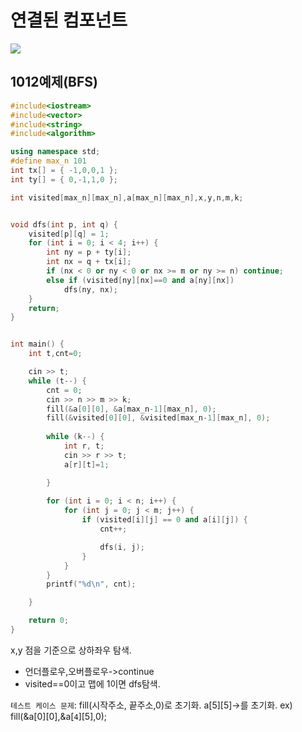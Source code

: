 # 연결된 컴포넌트

<img src= "https://media.geeksforgeeks.org/wp-content/uploads/20200421194558/Count-of-Connected-Components.png" />

## 1012예제(BFS)
```c++
#include<iostream>
#include<vector>
#include<string>
#include<algorithm>

using namespace std;
#define max_n 101
int tx[] = { -1,0,0,1 };
int ty[] = { 0,-1,1,0 };

int visited[max_n][max_n],a[max_n][max_n],x,y,n,m,k;


void dfs(int p, int q) {
	visited[p][q] = 1;
	for (int i = 0; i < 4; i++) {    
		int ny = p + ty[i];
		int nx = q + tx[i];
		if (nx < 0 or ny < 0 or nx >= m or ny >= n) continue;
		else if (visited[ny][nx]==0 and a[ny][nx]) 
			dfs(ny, nx);
	}
	return;
}


int main() {
	int t,cnt=0;

	cin >> t;
	while (t--) {
		cnt = 0;
		cin >> n >> m >> k;
		fill(&a[0][0], &a[max_n-1][max_n], 0);
		fill(&visited[0][0], &visited[max_n-1][max_n], 0);
		
		while (k--) {
			int r, t;
			cin >> r >> t;
			a[r][t]=1;

		}
	
		for (int i = 0; i < n; i++) {
			for (int j = 0; j < m; j++) {
				if (visited[i][j] == 0 and a[i][j]) {
					cnt++;

					dfs(i, j);
				}
			}
		}
		printf("%d\n", cnt);

	}

	return 0;
}
```
x,y 점을 기준으로 상하좌우 탐색.
- 언더플로우,오버플로우->continue
- visited==0이고 맵에 1이면 dfs탐색.

`테스트 케이스 문제`: fill(시작주소, 끝주소,0)로 초기화.
a[5][5]->를 초기화.
ex) fill(&a[0][0],&a[`4`][5],0);
